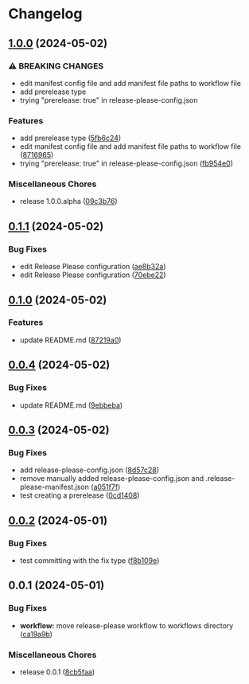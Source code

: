 # Changelog

## [1.0.0](https://github.com/jariikonen/npm-version-test/compare/v0.1.1...v1.0.0) (2024-05-02)


### ⚠ BREAKING CHANGES

* edit manifest config file and add manifest file paths to workflow file
* add prerelease type
* trying "prerelease: true" in release-please-config.json

### Features

* add prerelease type ([5fb6c24](https://github.com/jariikonen/npm-version-test/commit/5fb6c24ff553f7d6c2e6468e1c60cc527e460b2b))
* edit manifest config file and add manifest file paths to workflow file ([8716965](https://github.com/jariikonen/npm-version-test/commit/871696533b4f9a18253636f7d0046865cb7e6cd2))
* trying "prerelease: true" in release-please-config.json ([fb954e0](https://github.com/jariikonen/npm-version-test/commit/fb954e0f3e7d7bcf182029b43e62bdd379477ba3))


### Miscellaneous Chores

* release 1.0.0.alpha ([09c3b76](https://github.com/jariikonen/npm-version-test/commit/09c3b76a534e1f82d1812789d1a214d84edcac93))

## [0.1.1](https://github.com/jariikonen/npm-version-test/compare/v0.1.0...v0.1.1) (2024-05-02)


### Bug Fixes

* edit Release Please configuration ([ae8b32a](https://github.com/jariikonen/npm-version-test/commit/ae8b32adf2340da398186123a2937b0946c22058))
* edit Release Please configuration ([70ebe22](https://github.com/jariikonen/npm-version-test/commit/70ebe22ed37716b3367885b4aa39cfcb33b63229))

## [0.1.0](https://github.com/jariikonen/npm-version-test/compare/v0.0.4...v0.1.0) (2024-05-02)


### Features

* update README.md ([87219a0](https://github.com/jariikonen/npm-version-test/commit/87219a0c8691b3a3626f615ca6def77311575f5b))

## [0.0.4](https://github.com/jariikonen/npm-version-test/compare/v0.0.3...v0.0.4) (2024-05-02)


### Bug Fixes

* update README.md ([9ebbeba](https://github.com/jariikonen/npm-version-test/commit/9ebbeba1b7d6639598b8999a252406ca2a724b6a))

## [0.0.3](https://github.com/jariikonen/npm-version-test/compare/v0.0.2...v0.0.3) (2024-05-02)


### Bug Fixes

* add release-please-config.json ([8d57c28](https://github.com/jariikonen/npm-version-test/commit/8d57c288edcf3c4bcf2cbe62eb32fdc6798ee419))
* remove manually added release-please-config.json and .release-please-manifest.json ([a051f7f](https://github.com/jariikonen/npm-version-test/commit/a051f7fde0fbfb534ec96b6fcc13e46aa555dd78))
* test creating a prerelease ([0cd1408](https://github.com/jariikonen/npm-version-test/commit/0cd14083ddae245df27d15dbec557a1738530ef4))

## [0.0.2](https://github.com/jariikonen/npm-version-test/compare/v0.0.1...v0.0.2) (2024-05-01)


### Bug Fixes

* test committing with the fix type ([f8b109e](https://github.com/jariikonen/npm-version-test/commit/f8b109e07b34c9cd03da2a8fab6a28a975862d28))

## 0.0.1 (2024-05-01)


### Bug Fixes

* **workflow:** move release-please workflow to workflows directory ([ca19a9b](https://github.com/jariikonen/npm-version-test/commit/ca19a9b940be82e07100ff594aa4ffd2f602944a))


### Miscellaneous Chores

* release 0.0.1 ([8cb5faa](https://github.com/jariikonen/npm-version-test/commit/8cb5faa1270a47ddce1f2cdf939cb7ccf5ef36ef))
